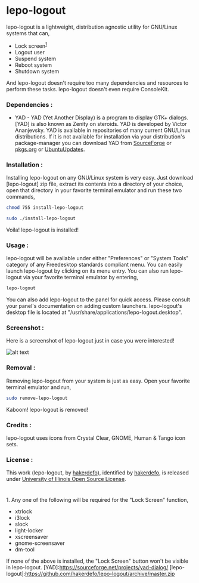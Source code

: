 # lepo-logout
lepo-logout is a lightweight, distribution agnostic utility for GNU/Linux systems that can,

- Lock screen<sup>[1](#footnote)</sup>
- Logout user
- Suspend system
- Reboot system
- Shutdown system

And lepo-logout doesn't require too many dependencies and resources to perform these tasks. lepo-logout doesn't even require ConsoleKit.


### Dependencies :
- YAD - YAD (Yet Another Display) is a program to display GTK+ dialogs. [YAD] is also known as Zenity on steroids. YAD is developed by Victor Ananjevsky. YAD is available in repositories of many current GNU/Linux distributions. If it is not available for installation via your distribution's package-manager you can download YAD from [SourceForge](https://sourceforge.net/projects/yad-dialog/) or [pkgs.org](http://pkgs.org/download/yad) or [UbuntuUpdates](http://www.ubuntuupdates.org/package_metas?exact_match=1&q=yad).


### Installation :
Installing lepo-logout on any GNU/Linux system is very easy. Just download [lepo-logout] zip file, extract its contents into a directory of your choice, open that directory in your favorite terminal emulator and run these two commands,
```sh
chmod 755 install-lepo-logout
```
```sh
sudo ./install-lepo-logout
```
Voila! lepo-logout is installed!


### Usage :
lepo-logout will be available under either "Preferences" or "System Tools" category of any Freedesktop standards compliant menu. You can easily launch lepo-logout by clicking on its menu entry. You can also run lepo-logout via your favorite terminal emulator by entering,
```sh
lepo-logout
```
You can also add lepo-logout to the panel for quick access. Please consult your panel's documentation on adding custom launchers. lepo-logout's desktop file is located at "/usr/share/applications/lepo-logout.desktop".


### Screenshot :
Here is a screenshot of lepo-logout just in case you were interested!

![alt text](http://i.imgur.com/FC793anl.png "Click to view the original image")


### Removal :
Removing lepo-logout from your system is just as easy. Open your favorite terminal emulator and run,
```sh
sudo remove-lepo-logout
```
Kaboom! lepo-logout is removed!


### Credits :
lepo-logout uses icons from Crystal Clear, GNOME, Human & Tango icon sets.


### License :
This work (<span property="dct:title">lepo-logout</span>, by [<span property="dct:title">hakerdefo</span>](https://github.com/hakerdefo/lepo-logout)), identified by [<span property="dct:title">hakerdefo</span>](https://hakerdefo.blogspot.com), is released under [University of Illinois Open Source License](http://otm.illinois.edu/disclose-protect/illinois-open-source-license "University of Illinois/NCSA Open Source License").


#
<a name="footnote">1</a>. Any one of the following will be required for the "Lock Screen" function,

- xtrlock
- i3lock
- slock
- light-locker
- xscreensaver
- gnome-screensaver
- dm-tool

If none of the above is installed, the "Lock Screen" button won't be visible in lepo-logout.
[YAD]:https://sourceforge.net/projects/yad-dialog/
[lepo-logout]:https://github.com/hakerdefo/lepo-logout/archive/master.zip
